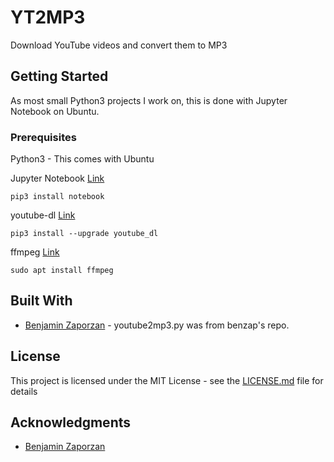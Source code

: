 # YT2MP3

Download YouTube videos and convert them to MP3

## Getting Started

As most small Python3 projects I work on, this is done with Jupyter Notebook on Ubuntu.

### Prerequisites

Python3 - This comes with Ubuntu

Jupyter Notebook [Link](https://jupyter.org/install)
```
pip3 install notebook
```

youtube-dl [Link](http://ytdl-org.github.io/youtube-dl/download.html)
```
pip3 install --upgrade youtube_dl
```

ffmpeg [Link](https://ffmpeg.org/)
```
sudo apt install ffmpeg
```


## Built With

* [Benjamin Zaporzan](https://gist.github.com/benzap/90ff22790bc0a9c6fd2902e91da4baef) - youtube2mp3.py was from benzap's repo.


## License

This project is licensed under the MIT License - see the [LICENSE.md](LICENSE.md) file for details

## Acknowledgments

* [Benjamin Zaporzan](https://gist.github.com/benzap)